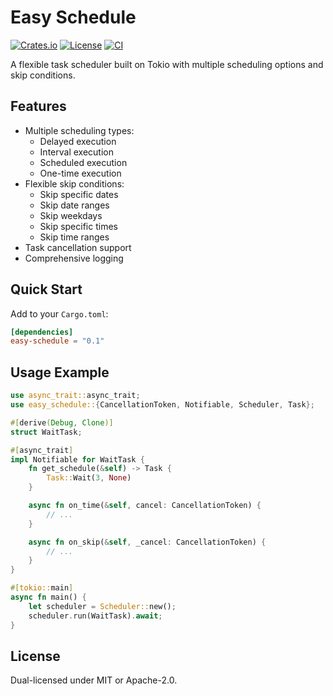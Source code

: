 # Easy Schedule

[![Crates.io](https://img.shields.io/crates/v/easy-schedule)](https://crates.io/crates/easy-schedule)
[![License](https://img.shields.io/badge/license-MIT%2FApache--2.0-blue)](LICENSE)
[![CI](https://github.com/rain2307/easy-schedule/actions/workflows/rust.yml/badge.svg)](https://github.com/rain2307/easy-schedule/actions/workflows/rust.yml)

A flexible task scheduler built on Tokio with multiple scheduling options and skip conditions.

## Features

- Multiple scheduling types:
  - Delayed execution
  - Interval execution
  - Scheduled execution
  - One-time execution
- Flexible skip conditions:
  - Skip specific dates
  - Skip date ranges
  - Skip weekdays
  - Skip specific times
  - Skip time ranges
- Task cancellation support
- Comprehensive logging

## Quick Start

Add to your `Cargo.toml`:

```toml
[dependencies]
easy-schedule = "0.1"
```

## Usage Example

```rust
use async_trait::async_trait;
use easy_schedule::{CancellationToken, Notifiable, Scheduler, Task};

#[derive(Debug, Clone)]
struct WaitTask;

#[async_trait]
impl Notifiable for WaitTask {
    fn get_schedule(&self) -> Task {
        Task::Wait(3, None)
    }

    async fn on_time(&self, cancel: CancellationToken) {
        // ...
    }

    async fn on_skip(&self, _cancel: CancellationToken) {
        // ...
    }
}

#[tokio::main]
async fn main() {
    let scheduler = Scheduler::new();
    scheduler.run(WaitTask).await;
}

```

## License

Dual-licensed under MIT or Apache-2.0.
